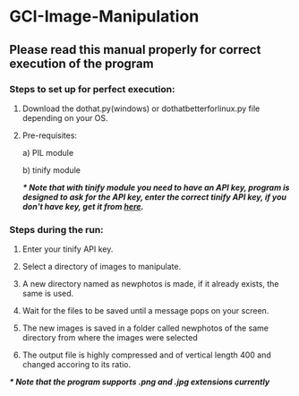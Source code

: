 # GCI-Image-Manipulation
## Please read this manual properly for correct execution of the program
### Steps to set up for perfect execution:
  1) Download the dothat.py(windows) or dothatbetterforlinux.py file depending on your OS.
  
  2) Pre-requisites:
    
      a) PIL module
    
      b) tinify module
    
      ___* Note that with tinify module you need to have an API key, program is designed to ask for the API key,
    enter the correct tinify API key, if you don't have key, get it from [here](https://tinypng.com/developers).___ 

### Steps during the run:
   1) Enter your tinify API key.
   
   2) Select a directory of images to manipulate.
   
   3) A new directory named as newphotos is made, if it already exists, the same is used.
   
   4) Wait for the files to be saved until a message pops on your screen.
   
   5) The new images  is saved in a folder called newphotos of the same directory from where the images were selected
   
   6) The output file is highly compressed and of vertical length 400 and changed accoring to its ratio.
   
   ___* Note that the program supports .png and .jpg extensions currently___
